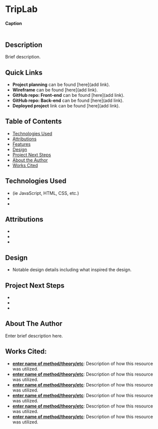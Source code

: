 # TripLab

#### Caption
<img src="" alt=""/>

## Description
Brief description. 
<!-- Include a description of your app and its functionality. Background info about the app and why you built it is a nice touch. -->

## Quick Links
* **Project planning** can be found [here](add link).
* **Wireframe** can be found [here](add link).
* **GitHub repo: Front-end** can be found [here](add link).
* **GitHub repo: Back-end** can be found [here](add link).
* **Deployed project** link can be found [here](add link).

## Table of Contents
* [Technologies Used](#technologiesused)
* [Attributions](#attributions)
* [Features](#features)
* [Design](#design)
* [Project Next Steps](#nextsteps)
* [About the Author](#author)
* [Works Cited](#workscited)

## <a name="technologiesused"></a>Technologies Used
* (ie JavaScript, HTML, CSS, etc.)
* 
* 
<!-- List the principal technologies used by your application, for example: JavaScript and any major frameworks or libraries. -->

## <a name="attributions"></a>Attributions
* 
* 
* 
<!-- This section should include links to any external resources (such as libraries or assets) you used to develop your application that require attribution. You can exclude this section if it does not apply to your application. -->

## <a name="design"></a>Design
* Notable design details including what inspired the design.

## <a name="nextsteps"></a>Project Next Steps
* 
* 
* 

## <a name="author"></a>About The Author
Enter brief description here. 

## <a name="workscited"></a>Works Cited:
* **[enter name of method/theory/etc](link)**: Description of how this resource was utilized.
* **[enter name of method/theory/etc](link)**: Description of how this resource was utilized.
* **[enter name of method/theory/etc](link)**: Description of how this resource was utilized.
* **[enter name of method/theory/etc](link)**: Description of how this resource was utilized.
* **[enter name of method/theory/etc](link)**: Description of how this resource was utilized.
* **[enter name of method/theory/etc](link)**: Description of how this resource was utilized.

